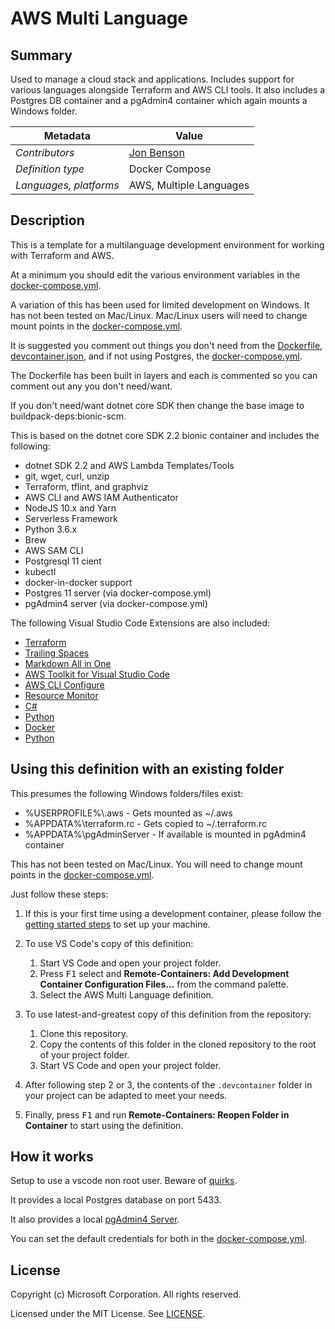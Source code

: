 # AWS Multi Language

## Summary

Used to manage a cloud stack and applications.  Includes support for various languages alongside Terraform and AWS CLI tools.  It also includes a Postgres DB container and a pgAdmin4 container which again mounts a Windows folder.

| Metadata | Value |
|----------|-------|
| *Contributors* | [Jon Benson](https://github.com/hastarin) |
| *Definition type* | Docker Compose |
| *Languages, platforms* | AWS, Multiple Languages |

## Description

This is a template for a multilanguage development environment for working with Terraform and AWS.

At a minimum you should edit the various environment variables in the [docker-compose.yml](.devcontainer/docker-compose.yml).

A variation of this has been used for limited development on Windows.  It has not been tested on Mac/Linux.  Mac/Linux users will need to change mount points in the [docker-compose.yml](.devcontainer/docker-compose.yml).

It is suggested you comment out things you don't need from the [Dockerfile](.devcontainer/Dockerfile), [devcontainer.json](.devcontainer/devcontainer.json), and if not using Postgres, the [docker-compose.yml](.devcontainer/docker-compose.yml).

The Dockerfile has been built in layers and each is commented so you can comment out any you don't need/want.

If you don't need/want dotnet core SDK then change the base image to buildpack-deps:bionic-scm.

This is based on the dotnet core SDK 2.2 bionic container and includes the following:
* dotnet SDK 2.2 and AWS Lambda Templates/Tools
* git, wget, curl, unzip
* Terraform, tflint, and graphviz
* AWS CLI and AWS IAM Authenticator
* NodeJS 10.x and Yarn
* Serverless Framework
* Python 3.6.x
* Brew
* AWS SAM CLI
* Postgresql 11 cient
* kubectl
* docker-in-docker support
* Postgres 11 server (via docker-compose.yml)
* pgAdmin4 server (via docker-compose.yml)

The following Visual Studio Code Extensions are also included:
* [Terraform](https://marketplace.visualstudio.com/items?itemName=mauve.terraform)
* [Trailing Spaces](https://marketplace.visualstudio.com/items?itemName=shardulm94.trailing-spaces)
* [Markdown All in One](https://marketplace.visualstudio.com/items?itemName=yzhang.markdown-all-in-one)
* [AWS Toolkit for Visual Studio Code](https://marketplace.visualstudio.com/items?itemName=amazonwebservices.aws-toolkit-vscode)
* [AWS CLI Configure](https://marketplace.visualstudio.com/items?itemName=mark-tucker.aws-cli-configure)
* [Resource Monitor](https://marketplace.visualstudio.com/items?itemName=mutantdino.resourcemonitor)
* [C#](https://marketplace.visualstudio.com/items?itemName=ms-vscode.csharp)
* [Python](https://marketplace.visualstudio.com/items?itemName=ms-python.python)
* [Docker](https://marketplace.visualstudio.com/items?itemName=ms-azuretools.vscode-docker)
* [Python](https://marketplace.visualstudio.com/items?itemName=ms-ossdata.vscode-postgresql)

## Using this definition with an existing folder

This presumes the following Windows folders/files exist:
* %USERPROFILE%\\.aws - Gets mounted as ~/.aws
* %APPDATA%\\terraform.rc - Gets copied to ~/.terraform.rc
* %APPDATA%\\pgAdminServer - If available is mounted in pgAdmin4 container

This has not been tested on Mac/Linux.  You will need to change mount points in the [docker-compose.yml](.devcontainer/docker-compose.yml).

Just follow these steps:

1. If this is your first time using a development container, please follow the [getting started steps](https://aka.ms/vscode-remote/containers/getting-started) to set up your machine.

2. To use VS Code's copy of this definition:
   1. Start VS Code and open your project folder.
   2. Press <kbd>F1</kbd> select and **Remote-Containers: Add Development Container Configuration Files...** from the command palette.
   3. Select the AWS Multi Language definition.

3. To use latest-and-greatest copy of this definition from the repository:
   1. Clone this repository.
   2. Copy the contents of this folder in the cloned repository to the root of your project folder.
   3. Start VS Code and open your project folder.

4. After following step 2 or 3, the contents of the `.devcontainer` folder in your project can be adapted to meet your needs.

5. Finally, press <kbd>F1</kbd> and run **Remote-Containers: Reopen Folder in Container** to start using the definition.

## How it works

Setup to use a vscode non root user.  Beware of [quirks](https://code.visualstudio.com/docs/remote/containers-advanced#_adding-a-nonroot-user-to-your-dev-container).

It provides a local Postgres database on port 5433.

It also provides a local [pgAdmin4 Server](http://localhost:5050/).

You can set the default credentials for both in the [docker-compose.yml](.devcontainer/docker-compose.yml).

## License

Copyright (c) Microsoft Corporation. All rights reserved.

Licensed under the MIT License. See [LICENSE](https://github.com/Microsoft/vscode-dev-containers/blob/master/LICENSE).